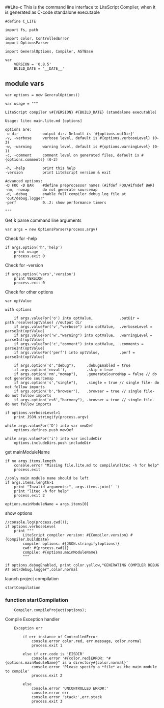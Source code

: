 ##Lite-c
This is the command line interface to LiteScript Compiler,
when it is generated as C-code standalone executable 

    #define C_LITE

    import fs, path

    import color, ControlledError
    import OptionsParser  

    import GeneralOptions, Compiler, ASTBase

    var 
        VERSION = '0.8.5'
        BUILD_DATE = '__DATE__'

## module vars

    var options = new GeneralOptions()

    var usage = """
    
    LiteScript compiler v#{VERSION} #{BUILD_DATE} (standalone executable)
    
    Usage: litec main.lite.md [options]
    
    options are:
    -o dir           output dir. Default is '#{options.outDir}'
    -v, -verbose     verbose level, default is #{options.verboseLevel} (0-3)
    -w, -warning     warning level, default is #{options.warningLevel} (0-1)
    -c, -comment     comment level on generated files, default is #{options.comments} (0-2)

    -h, -help        print this help
    -version         print LiteScript version & exit

    Advanced options:
    -D FOO -D BAR    #define preprocessor names (#ifdef FOO/#ifndef BAR)
    -nm, -nomap      do not generate sourcemap
    -d, -debug       enable full compiler debug log file at 'out/debug.logger'
    -perf            0..2: show performance timers
    
    """

Get & parse command line arguments

    var args = new OptionsParser(process.argv)

Check for -help

    if args.option('h','help') 
        print usage
        process.exit 0

Check for -version

    if args.option('vers','version') 
        print VERSION
        process.exit 0

Check for other options

    var optValue

    with options

        if args.valueFor('o') into optValue,            .outDir = path.resolve(optValue) //output dir
        if args.valueFor('v',"verbose") into optValue,  .verboseLevel = parseInt(optValue)
        if args.valueFor('w',"warning") into optValue,  .warningLevel = parseInt(optValue)
        if args.valueFor('c',"comment") into optValue,  .comments = parseInt(optValue)
        if args.valueFor('perf') into optValue,         .perf = parseInt(optValue)

        if args.option('d',"debug"),     .debugEnabled = true
        if args.option('noval'),         .skip = true
        if args.option('nm',"nomap"),    .generateSourceMap = false // do not generate sourcemap
        if args.option('s',"single"),    .single = true // single file- do not follow imports
        if args.option('b',"browser"),   .browser = true // single file- do not follow imports
        if args.option('es6',"harmony"), .browser = true // single file- do not follow imports

    if options.verboseLevel>1
        print JSON.stringify(process.argv)

    while args.valueFor('D') into var newDef
        options.defines.push newDef

    while args.valueFor('i') into var includeDir
        options.includeDirs.push includeDir

get mainModuleName

    if no args.items.length
        console.error "Missing file.lite.md to compile\nlitec -h for help"
        process.exit 

    //only main module name should be left
    if args.items.length>1
        print "Invalid arguments:", args.items.join(' ')
        print "litec -h for help"
        process.exit 2
        
    options.mainModuleName = args.items[0]

show options

    //console.log(process.cwd());
    if options.verboseLevel 
        print """
            LiteScript compiler version: #{Compiler.version} #{Compiler.buildDate}
            compiler options: #{JSON.stringify(options)}
            cwd: #{process.cwd()}
            compile: #{options.mainModuleName}
            """

    if options.debugEnabled, print color.yellow,"GENERATING COMPILER DEBUG AT out/debug.logger",color.normal

launch project compilation

    startCompilation


### function startCompilation

        Compiler.compileProject(options);

Compile Exception handler

        Exception err

            if err instance of ControlledError
                console.error color.red, err.message, color.normal
                process.exit 1
            
            else if err.code is 'EISDIR'
                console.error '#{color.red}ERROR: "#{options.mainModuleName}" is a directory#{color.normal}'
                console.error 'Please specify a *file* as the main module to compile'
                process.exit 2
            
            else 
                console.error 'UNCONTROLLED ERROR:'
                console.error err
                console.error 'stack:',err.stack
                process.exit 3
        
